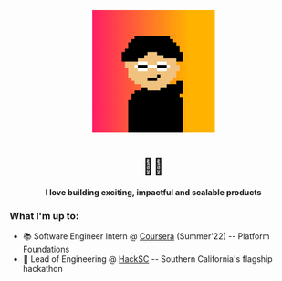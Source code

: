<p align="center"><img src="me-nft.png"></p>

<h1 align="center">🧑‍💻</h1>

<h4 align="center">I love building exciting, impactful and scalable products</h4>

### What I'm up to:

- 📚 Software Engineer Intern @ [Coursera](http://coursera.org) (Summer'22) -- Platform Foundations
- 🌺 Lead of Engineering @ [HackSC](http://hacksc.com) -- Southern California's flagship hackathon
